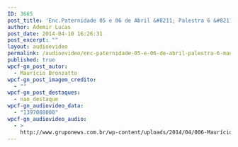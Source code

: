 ```yaml
---
ID: 3665
post_title: 'Enc.Paternidade 05 e 06 de Abril &#8211; Palestra 6 &#8211; Maurício Bronzatto'
author: Ademir Lucas
post_date: 2014-04-10 16:26:31
post_excerpt: ""
layout: audioevideo
permalink: /audioevideo/enc-paternidade-05-e-06-de-abril-palestra-6-mauricio-bronzatto
published: true
wpcf-gn_post_autor:
  - Maurício Bronzatto
wpcf-gn_post_imagem_credito:
  - ""
wpcf-gn_post_destaques:
  - nao_destaque
wpcf-gn_audiovideo_data:
  - "1397088000"
wpcf-gn_audiovideo_audio:
  - >
    http://www.gruponews.com.br/wp-content/uploads/2014/04/006-Maurício-Bronzatto-Domingo-Manhã-Parte-2_01.mp3
---
```

